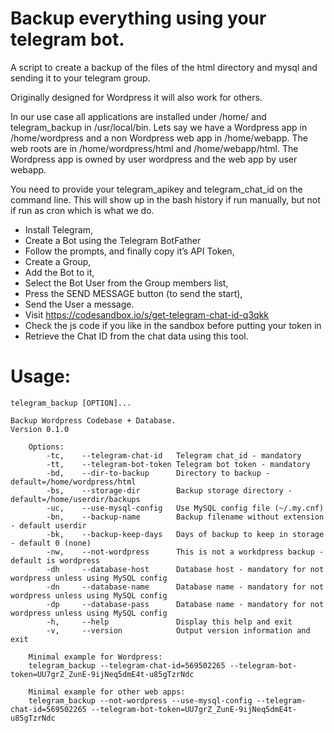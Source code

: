 # Backup everything using your telegram bot.


A script to create a backup of the files of the html directory and mysql and sending it to your telegram group.

Originally designed for Wordpress it will also work for others.

In our use case all applications are installed under /home/ and telegram_backup in /usr/local/bin. Lets say we have a Wordpress app in /home/wordpress and a non Wordpress web app in /home/webapp. The web roots are in /home/wordpress/html and /home/webapp/html. The Wordpress app is owned by user wordpress and the web app by user webapp.

You need to provide your telegram_apikey and telegram_chat_id on the command line. This will show up in the bash history if run manually, but not if run as cron which is what we do.

- Install Telegram,
- Create a Bot using the Telegram BotFather
- Follow the prompts, and finally copy it’s API Token,
- Create a Group,
- Add the Bot to it,
- Select the Bot User from the Group members list,
- Press the SEND MESSAGE button (to send the start),
- Send the User a message.
- Visit https://codesandbox.io/s/get-telegram-chat-id-q3qkk
- Check the js code if you like in the sandbox before putting your token in
- Retrieve the Chat ID from the chat data using this tool.
 

# Usage:
```
telegram_backup [OPTION]...

Backup Wordpress Codebase + Database.
Version 0.1.0

    Options:
        -tc,    --telegram-chat-id   Telegram chat_id - mandatory
        -tt,    --telegram-bot-token Telegram bot token - mandatory
        -bd,    --dir-to-backup      Directory to backup - default=/home/wordpress/html
        -bs,    --storage-dir        Backup storage directory - default=/home/userdir/backups
        -uc,    --use-mysql-config   Use MySQL config file (~/.my.cnf)
        -bn,    --backup-name        Backup filename without extension - default userdir
        -bk,    --backup-keep-days   Days of backup to keep in storage - default 0 (none)
        -nw,    --not-wordpress      This is not a workdpress backup - default is wordpress
        -dh     --database-host      Database host - mandatory for not wordpress unless using MySQL config
        -dn     --database-name      Database name - mandatory for not wordpress unless using MySQL config
        -dp     --database-pass      Database name - mandatory for not wordpress unless using MySQL config
        -h,     --help               Display this help and exit
        -v,     --version            Output version information and exit

    Minimal example for Wordpress:
    telegram_backup --telegram-chat-id=569502265 --telegram-bot-token=UU7grZ_ZunE-9ijNeq5dmE4t-u85gTzrNdc

    Minimal example for other web apps:
    telegram_backup --not-wordpress --use-mysql-config --telegram-chat-id=569502265 --telegram-bot-token=UU7grZ_ZunE-9ijNeq5dmE4t-u85gTzrNdc
```
